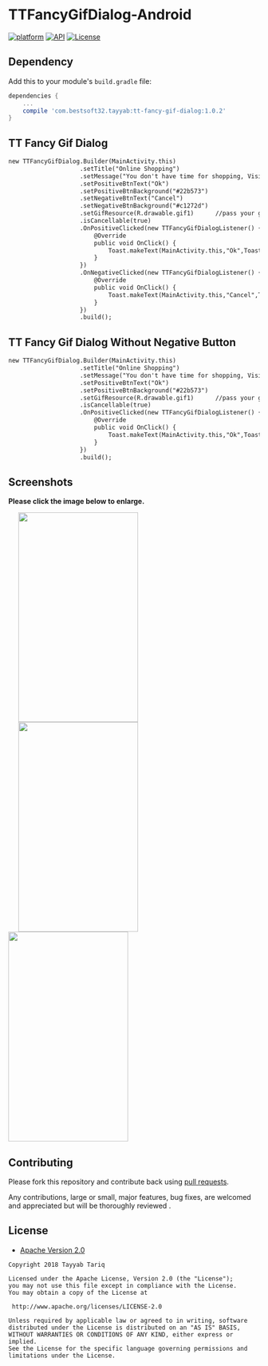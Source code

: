 # TTFancyGifDialog-Android
[![platform](https://img.shields.io/badge/platform-Android-yellow.svg)](https://www.android.com)
[![API](https://img.shields.io/badge/API-16%2B-brightgreen.svg?style=plastic)](https://android-arsenal.com/api?level=16)
[![License](https://img.shields.io/badge/license-Apache%202-4EB1BA.svg?style=flat-square)](https://www.apache.org/licenses/LICENSE-2.0.html)


## Dependency

Add this to your module's `build.gradle` file:

```gradle
dependencies {
	...
	compile 'com.bestsoft32.tayyab:tt-fancy-gif-dialog:1.0.2'
}
```
<h2> TT Fancy Gif Dialog</h2>

```diff
new TTFancyGifDialog.Builder(MainActivity.this)
                    .setTitle("Online Shopping")
                    .setMessage("You don't have time for shopping, Visit our website for online shopping with discount price.")
                    .setPositiveBtnText("Ok")
                    .setPositiveBtnBackground("#22b573")
                    .setNegativeBtnText("Cancel")
                    .setNegativeBtnBackground("#c1272d")
                    .setGifResource(R.drawable.gif1)      //pass your gif, png or jpg
                    .isCancellable(true)
                    .OnPositiveClicked(new TTFancyGifDialogListener() {
                        @Override
                        public void OnClick() {
                            Toast.makeText(MainActivity.this,"Ok",Toast.LENGTH_SHORT).show();
                        }
                    })
                    .OnNegativeClicked(new TTFancyGifDialogListener() {
                        @Override
                        public void OnClick() {
                            Toast.makeText(MainActivity.this,"Cancel",Toast.LENGTH_SHORT).show();
                        }
                    })
                    .build();
```

<h2> TT Fancy Gif Dialog Without Negative Button</h2>

```diff
new TTFancyGifDialog.Builder(MainActivity.this)
                    .setTitle("Online Shopping")
                    .setMessage("You don't have time for shopping, Visit our website for online shopping with discount price.")
                    .setPositiveBtnText("Ok")
                    .setPositiveBtnBackground("#22b573")
                    .setGifResource(R.drawable.gif1)      //pass your gif, png or jpg
                    .isCancellable(true)
                    .OnPositiveClicked(new TTFancyGifDialogListener() {
                        @Override
                        public void OnClick() {
                            Toast.makeText(MainActivity.this,"Ok",Toast.LENGTH_SHORT).show();
                        }
                    })
                    .build();
```

## Screenshots

**Please click the image below to enlarge.**


<img src="https://github.com/tayyabtariq50/TTFancyGifDialog-Android/blob/master/screenshot/screenshot1.gif" height="420" width="240" hspace="20"><img src="https://github.com/tayyabtariq50/TTFancyGifDialog-Android/blob/master/screenshot/screenshot2.gif" height="420" width="240" hspace="20"><img src="https://github.com/tayyabtariq50/TTFancyGifDialog-Android/blob/master/screenshot/screenshot4.gif" height="420" width="240">


## Contributing

Please fork this repository and contribute back using
[pull requests](https://github.com/tayyabtariq50/TTFancyGifDialog-Android/pulls).

Any contributions, large or small, major features, bug fixes, are welcomed and appreciated
but will be thoroughly reviewed .

## License

* [Apache Version 2.0](http://www.apache.org/licenses/LICENSE-2.0.html)

```
Copyright 2018 Tayyab Tariq

Licensed under the Apache License, Version 2.0 (the "License");
you may not use this file except in compliance with the License.
You may obtain a copy of the License at

 http://www.apache.org/licenses/LICENSE-2.0

Unless required by applicable law or agreed to in writing, software
distributed under the License is distributed on an "AS IS" BASIS,
WITHOUT WARRANTIES OR CONDITIONS OF ANY KIND, either express or implied.
See the License for the specific language governing permissions and
limitations under the License.
